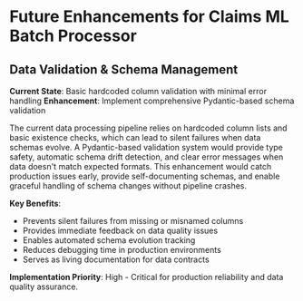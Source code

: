 # Future Enhancements for Claims ML Batch Processor

## Data Validation & Schema Management

**Current State**: Basic hardcoded column validation with minimal error handling
**Enhancement**: Implement comprehensive Pydantic-based schema validation

The current data processing pipeline relies on hardcoded column lists and basic existence checks, which can lead to silent failures when data schemas evolve. A Pydantic-based validation system would provide type safety, automatic schema drift detection, and clear error messages when data doesn't match expected formats. This enhancement would catch production issues early, provide self-documenting schemas, and enable graceful handling of schema changes without pipeline crashes.

**Key Benefits**:
- Prevents silent failures from missing or misnamed columns
- Provides immediate feedback on data quality issues
- Enables automated schema evolution tracking
- Reduces debugging time in production environments
- Serves as living documentation for data contracts

**Implementation Priority**: High - Critical for production reliability and data quality assurance.